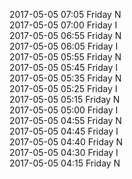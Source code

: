 2017-05-05 07:05 Friday  N  
2017-05-05 07:00 Friday  I  
2017-05-05 06:55 Friday  N  
2017-05-05 06:05 Friday  I  
2017-05-05 05:55 Friday  N  
2017-05-05 05:45 Friday  I  
2017-05-05 05:35 Friday  N  
2017-05-05 05:25 Friday  I  
2017-05-05 05:15 Friday  N  
2017-05-05 05:00 Friday  I  
2017-05-05 04:55 Friday  N  
2017-05-05 04:45 Friday  I  
2017-05-05 04:40 Friday  N  
2017-05-05 04:30 Friday  I  
2017-05-05 04:15 Friday  N  
